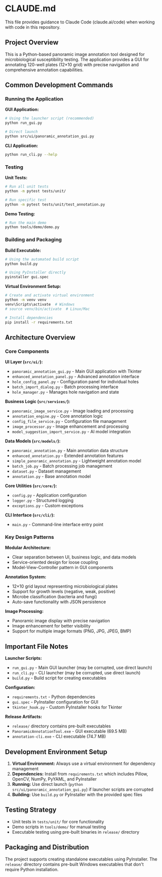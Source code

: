 # CLAUDE.md

This file provides guidance to Claude Code (claude.ai/code) when working with code in this repository.

## Project Overview

This is a Python-based panoramic image annotation tool designed for microbiological susceptibility testing. The application provides a GUI for annotating 120-well plates (12×10 grid) with precise navigation and comprehensive annotation capabilities.

## Common Development Commands

### Running the Application

**GUI Application:**
```bash
# Using the launcher script (recommended)
python run_gui.py

# Direct launch
python src/ui/panoramic_annotation_gui.py
```

**CLI Application:**
```bash
python run_cli.py --help
```

### Testing

**Unit Tests:**
```bash
# Run all unit tests
python -m pytest tests/unit/

# Run specific test
python -m pytest tests/unit/test_annotation.py
```

**Demo Testing:**
```bash
# Run the main demo
python tools/demo/demo.py
```

### Building and Packaging

**Build Executable:**
```bash
# Using the automated build script
python build.py

# Using PyInstaller directly
pyinstaller gui.spec
```

**Virtual Environment Setup:**
```bash
# Create and activate virtual environment
python -m venv venv
venv\Scripts\activate  # Windows
# source venv/bin/activate  # Linux/Mac

# Install dependencies
pip install -r requirements.txt
```

## Architecture Overview

### Core Components

**UI Layer (`src/ui/`):**
- `panoramic_annotation_gui.py` - Main GUI application with Tkinter
- `enhanced_annotation_panel.py` - Advanced annotation interface
- `hole_config_panel.py` - Configuration panel for individual holes
- `batch_import_dialog.py` - Batch processing interface
- `hole_manager.py` - Manages hole navigation and state

**Business Logic (`src/services/`):**
- `panoramic_image_service.py` - Image loading and processing
- `annotation_engine.py` - Core annotation logic
- `config_file_service.py` - Configuration file management
- `image_processor.py` - Image enhancement and processing
- `model_suggestion_import_service.py` - AI model integration

**Data Models (`src/models/`):**
- `panoramic_annotation.py` - Main annotation data structure
- `enhanced_annotation.py` - Extended annotation features
- `simple_panoramic_annotation.py` - Lightweight annotation model
- `batch_job.py` - Batch processing job management
- `dataset.py` - Dataset management
- `annotation.py` - Base annotation model

**Core Utilities (`src/core/`):**
- `config.py` - Application configuration
- `logger.py` - Structured logging
- `exceptions.py` - Custom exceptions

**CLI Interface (`src/cli/`):**
- `main.py` - Command-line interface entry point

### Key Design Patterns

**Modular Architecture:**
- Clear separation between UI, business logic, and data models
- Service-oriented design for loose coupling
- Model-View-Controller pattern in GUI components

**Annotation System:**
- 12×10 grid layout representing microbiological plates
- Support for growth levels (negative, weak, positive)
- Microbe classification (bacteria and fungi)
- Auto-save functionality with JSON persistence

**Image Processing:**
- Panoramic image display with precise navigation
- Image enhancement for better visibility
- Support for multiple image formats (PNG, JPG, JPEG, BMP)

## Important File Notes

**Launcher Scripts:**
- `run_gui.py` - Main GUI launcher (may be corrupted, use direct launch)
- `run_cli.py` - CLI launcher (may be corrupted, use direct launch)
- `build.py` - Build script for creating executables

**Configuration:**
- `requirements.txt` - Python dependencies
- `gui.spec` - PyInstaller configuration for GUI
- `tkinter_hook.py` - Custom PyInstaller hooks for Tkinter

**Release Artifacts:**
- `release/` directory contains pre-built executables
- `PanoramicAnnotationTool.exe` - GUI executable (69.5 MB)
- `annotation-cli.exe` - CLI executable (74.7 MB)

## Development Environment Setup

1. **Virtual Environment:** Always use a virtual environment for dependency management
2. **Dependencies:** Install from `requirements.txt` which includes Pillow, OpenCV, NumPy, PyYAML, and PyInstaller
3. **Running:** Use direct launch (`python src/ui/panoramic_annotation_gui.py`) if launcher scripts are corrupted
4. **Building:** Use `build.py` or PyInstaller with the provided spec files

## Testing Strategy

- Unit tests in `tests/unit/` for core functionality
- Demo scripts in `tools/demo/` for manual testing
- Executable testing using pre-built binaries in `release/` directory

## Packaging and Distribution

The project supports creating standalone executables using PyInstaller. The `release/` directory contains pre-built Windows executables that don't require Python installation.